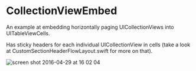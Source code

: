 # CollectionViewEmbed
An example at embedding horizontally paging UICollectionViews into UITableViewCells. 

Has sticky headers for each individual UICollectionView in cells (take a look at CustomSectionHeaderFlowLayout.swift for more on that).

![screen shot 2016-04-29 at 16 02 04](https://cloud.githubusercontent.com/assets/55974/14918357/be5b5306-0e23-11e6-9058-388fd5fa3616.png)
